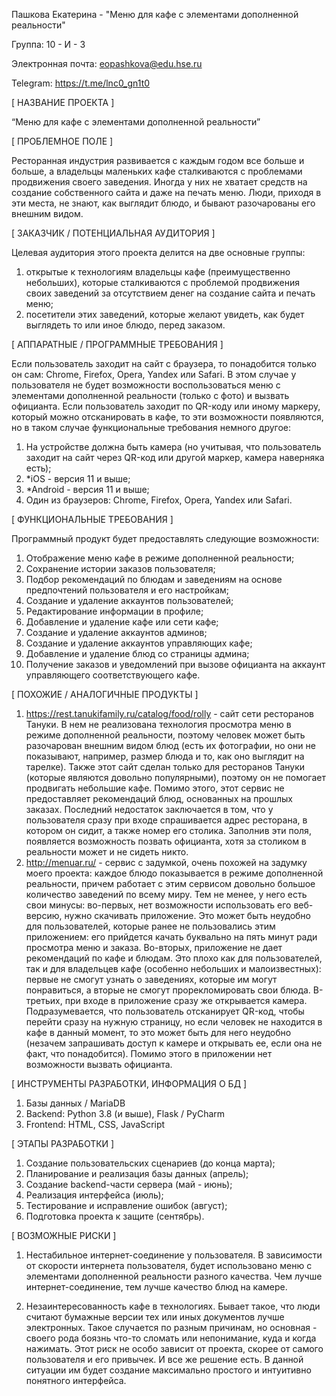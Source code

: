 Пашкова Екатерина - "Меню для кафе с элементами дополненной реальности"

Группа: 10 - И - 3

Электронная почта: eopashkova@edu.hse.ru

Telegram: https://t.me/lnc0_gn1t0

[ НАЗВАНИЕ ПРОЕКТА ]

“Меню для кафе с элементами дополненной реальности”

[ ПРОБЛЕМНОЕ ПОЛЕ ]

Ресторанная индустрия развивается с каждым годом все больше и больше, а владельцы маленьких кафе сталкиваются с проблемами продвижения своего заведения. Иногда у них не хватает средств на создание собственного сайта и даже на печать меню. Люди, приходя в эти места, не знают, как выглядит блюдо, и бывают разочарованы его внешним видом.

[ ЗАКАЗЧИК / ПОТЕНЦИАЛЬНАЯ АУДИТОРИЯ ]

Целевая аудитория этого проекта делится на две основные группы:
1) открытые к технологиям владельцы кафе (преимущественно небольших), которые сталкиваются с проблемой продвижения своих заведений за отсутствием денег на создание сайта и печать меню;
2) посетители этих заведений, которые желают увидеть, как будет выглядеть то или иное блюдо, перед заказом.

[ АППАРАТНЫЕ / ПРОГРАММНЫЕ ТРЕБОВАНИЯ ]

Если пользователь заходит на сайт с браузера, то понадобится только он сам: Chrome, Firefox, Opera, Yandex или Safari. В этом случае у пользователя не будет возможности воспользоваться меню с элементами дополненной реальности (только с фото) и вызвать официанта.
Если пользователь заходит по QR-коду или иному маркеру, который можно отсканировать в кафе, то эти возможности появляются, но в таком случае функциональные требования немного другое:
1) На устройстве должна быть камера (но учитывая, что пользователь заходит на сайт через QR-код или другой маркер, камера наверняка есть);
2) *iOS - версия 11 и выше;
3) *Android - версия 11 и выше;
4) Один из браузеров: Chrome, Firefox, Opera, Yandex или Safari.

[ ФУНКЦИОНАЛЬНЫЕ ТРЕБОВАНИЯ ]

Программный продукт будет предоставлять следующие возможности:
1) Отображение меню кафе в режиме дополненной реальности;
2) Сохранение истории заказов пользователя;
3) Подбор рекомендаций по блюдам и заведениям на основе предпочтений пользователя и его настройкам;
4) Создание и удаление аккаунтов пользователей;
5) Редактирование информации в профиле;
6) Добавление и удаление кафе или сети кафе;
7) Создание и удаление аккаунтов админов;
8) Создание и удаление аккаунтов управляющих кафе;
9) Добавление и удаление блюд со страницы админа;
10) Получение заказов и уведомлений при вызове официанта на аккаунт управляющего соответствующего кафе.

[ ПОХОЖИЕ / АНАЛОГИЧНЫЕ ПРОДУКТЫ ]

1) https://rest.tanukifamily.ru/catalog/food/rolly - сайт сети ресторанов Тануки. В нем не реализована технология просмотра меню в режиме дополненной реальности, поэтому человек может быть разочарован внешним видом блюд (есть их фотографии, но они не показывают, например, размер блюда и то, как оно выглядит на тарелке). Также этот сайт сделан только для ресторанов Тануки (которые являются довольно популярными), поэтому он не помогает продвигать небольшие кафе. Помимо этого, этот сервис не предоставляет рекомендаций блюд, основанных на прошлых заказах. Последний недостаток заключается в том, что у пользователя сразу при входе спрашивается адрес ресторана, в котором он сидит, а также номер его столика. Заполнив эти поля, появляется возможность позвать официанта, хотя за столиком в реальности может и не сидеть никто.
2) http://menuar.ru/ - сервис с задумкой, очень похожей на задумку моего проекта: каждое блюдо показывается в режиме дополненной реальности, причем работает с этим сервисом довольно большое количество заведений по всему миру. Тем не менее, у него есть свои минусы: во-первых, нет возможности использовать его веб-версию, нужно скачивать приложение. Это может быть неудобно для пользователей, которые ранее не пользовались этим приложением: его прийдется качать буквально на пять минут ради просмотра меню и заказа. Во-вторых, приложение не дает рекомендаций по кафе и блюдам. Это плохо как для пользователей, так и для владельцев кафе (особенно небольших и малоизвестных): первые не смогут узнать о заведениях, которые им могут понравиться, а вторые не смогут прорекломировать свои блюда. В-третьих, при входе в приложение сразу же открывается камера. Подразумевается, что пользователь отсканирует QR-код, чтобы перейти сразу на нужную страницу, но если человек не находится в кафе в данный момент, то это может быть для него неудобно (незачем запрашивать доступ к камере и открывать ее, если она не факт, что понадобится). Помимо этого в приложении нет возможности вызвать официанта.

[ ИНСТРУМЕНТЫ РАЗРАБОТКИ, ИНФОРМАЦИЯ О БД ]

1) Базы данных / MariaDB
2) Backend:
        Python 3.8 (и выше), Flask / PyCharm
3) Frontend: HTML, CSS, JavaScript

[ ЭТАПЫ РАЗРАБОТКИ ]

1) Создание пользовательских сценариев (до конца марта);
2) Планирование и реализация базы данных (апрель);
3) Создание backend-части сервера (май - июнь);
4) Реализация интерфейса (июль);
5) Тестирование и исправление ошибок (август);
6) Подготовка проекта к защите (сентябрь).

[ ВОЗМОЖНЫЕ РИСКИ ]

1) Нестабильное интернет-соединение у пользователя.
В зависимости от скорости интернета пользователя, будет использовано меню с элементами дополненной реальности разного качества. Чем лучше интернет-соединение, тем лучше качество блюд на камере.

2) Незаинтересованность кафе в технологиях.
Бывает такое, что люди считают бумажные версии тех или иных документов лучше электронных. Такое случается по разным причинам, но основная - своего рода боязнь что-то сломать или непонимание, куда и когда нажимать. Этот риск не особо зависит от проекта, скорее от самого пользователя и его привычек. И все же решение есть. В данной ситуации им будет создание максимально простого и интуитивно понятного интерфейса.

